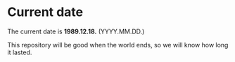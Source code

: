 # Current date

The current date is **1989.12.18.** (YYYY.MM.DD.)

This repository will be good when the world ends, so we will know how long it lasted.